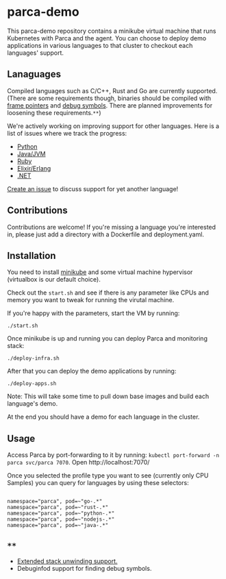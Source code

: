 # parca-demo

This parca-demo repository contains a minikube virtual machine that runs Kubernetes with Parca and the agent.
You can choose to deploy demo applications in various languages to that cluster to checkout each languages' support.

## Lanaguages

Compiled languages such as C/C++, Rust and Go are currently supported. (There are some requirements though, binaries should be compiled with [frame pointers](https://en.wikipedia.org/wiki/Call_stack#Stack_and_frame_pointers) and [debug symbols](https://en.wikipedia.org/wiki/Debug_symbol). There are planned improvements for loosening these requirements.`**`)

We're actively working on improving support for other languages.
Here is a list of issues where we track the progress:

* [Python](https://github.com/parca-dev/parca-agent/issues/2)
* [Java/JVM](https://github.com/parca-dev/parca-agent/issues/1)
* [Ruby](https://github.com/parca-dev/parca-agent/issues/3)
* [Elixir/Erlang](https://github.com/parca-dev/parca-agent/issues/145)
* [.NET](https://github.com/parca-dev/parca-agent/issues/161)

[Create an issue](https://github.com/parca-dev/parca-agent/issues/new/choose) to discuss support for yet another language!

## Contributions

Contributions are welcome!
If you're missing a language you're interested in, please just add a directory with a Dockerfile and deployment.yaml.

## Installation

You need to install [minikube](https://minikube.sigs.k8s.io/docs/start/) and some virtual machine hypervisor (virtualbox is our default choice).

Check out the `start.sh` and see if there is any parameter like CPUs and memory you want to tweak for running the virutal machine.

If you're happy with the parameters, start the VM by running:
```
./start.sh
```

Once minikube is up and running you can deploy Parca and monitoring stack:
```
./deploy-infra.sh
```

After that you can deploy the demo applications by running:
```
./deploy-apps.sh
```

Note: This will take some time to pull down base images and build each language's demo.

At the end you should have a demo for each language in the cluster.

## Usage

Access Parca by port-forwarding to it by running: `kubectl port-forward -n parca svc/parca 7070`.
Open http://localhost:7070/

Once you selected the profile type you want to see (currently only CPU Samples) you can query for languages by using these selectors:
```

namespace="parca", pod=~"go-.*"
namespace="parca", pod=~"rust-.*"
namespace="parca", pod=~"python-.*"
namespace="parca", pod=~"nodejs-.*"
namespace="parca", pod=~"java-.*"
```

## `**`

- [Extended stack unwinding support.](https://github.com/parca-dev/parca-agent/issues/293)
- Debuginfod support for finding debug symbols.

